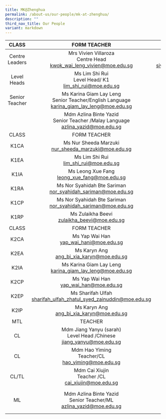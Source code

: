 ```yaml
---
title: MK@Zhenghua
permalink: /about-us/our-people/mk-at-zhenghua/
description: ""
third_nav_title: Our People
variant: markdown
---
```

| CLASS |                            FORM TEACHER                           |                                    FORM TEACHER                                    |
|:-----:|:-----------------------------------------------------------------:|:----------------------------------------------------------------------------------:|
| Centre Leaders | Mrs Vivien Villaroza <br> Centre Head <br>[kwok_wai_leng_vivien@moe.edu.sg](mailto:kwok_wai_leng_vivien@moe.edu.sgg)<br>      |         Mdm Sivaranani D/O Keresnasami <br>Deputy Centre Head <br>[sivaranjani_keresna_sami@moe.edu.sg](mailto:sivaranjani_keresna_sami@moe.edu.sg)<br>        |
|  Level Heads | Ms Lim Shi Rui<br>Level Head/ K1<br>[lim_shi_rui@moe.edu.sg](mailto:lim_shi_rui@moe.edu.sg)<br>             | Mdm Jian Yanyu (sarah) <br>Level Head/K2<br>[jiang_yanyu@moe.edu.sg](mailto:jiang_yanyu@moe.edu.sg)<br>|
|  Senior Teacher |Ms Karina Giam Lay Leng <br>Senior Teacher/English Language <br>[karina_giam_lay_leng@moe.edu.sg](mailto:karina_giam_lay_leng@moe.edu.sg)<br> |Ms Nur Sheeda Marzuki <br>Senior Teacher/Child Development<br>[nur_sheeda_marzuki@moe.edu.sg](mailto:nur_sheeda_marzuki@moe.edu.sg)<br>         |
|   | Mdm Azlina Binte Yazid<br>Senior Teacher /Malay Language<br>[azlina_yazid@moe.edu.sg](mailto:azlina_yazid@moe.edu.sgg)<br>         |
| CLASS |  FORM TEACHER    |   FORM TEACHER         |
|  K1CA| Ms Nur Sheeda Marzuki <br>[nur_sheeda_marzuki@moe.edu.sg](mailto:nur_sheeda_marzuki@moe.edu.sg)<br>            | MdmCai Xiujin <br>[cai_xiujin@moe.edu.sg](mailto:cai_xiujin@moe.edu.sg)<br>              |
|  K1EA | Ms Lim Shi Rui<br>[lim_shi_rui@moe.edu.sg](mailto:lim_shi_rui@moe.edu.sg)<br>            |Mdm Chen Yi<br>[chen_yi_b@moe.edu.sg](mailto:chen_yi_b@moe.edu.sg)<br>|  
|K1IA  | Ms Leong Xue Fang<br>[leong_xue_fang@moe.edu.sg](mailto:leong_xue_fang@moe.edu.sg])<br> |   Mdm Hao Yiming<br>[hao_yiming@moe.edu.sg](mailto:hao_yiming@moe.edu.sg)<br>  |
|  K1RA | Ms Nor Syahidah Bte Sariman<br>[nor_syahidah_sariman@moe.edu.sg](mailto:nor_syahidah_sariman@moe.edu.sg)<br> |Ms Zulaikha Beevi<br>[zulaikha_beevi@moe.edu.sg](mailto:zulaikha_beevi@moe.edu.sg)<br>     |
|  K1CP  | Ms Nor Syahidah Bte Sariman<br>[nor_syahidah_sariman@moe.edu.sg](mailto:nor_syahidah_sariman@moe.edu.sg)<br>             |Mdm Cai Xiujin<br>[cai_xiujin@moe.edu.sg](mailto:cai_xiujin@moe.edu.sg)<br>          |
|  K1RP |Ms Zulaikha Beevi<br>[zulaikha_beevi@moe.edu.sg](mailto:zulaikha_beevi@moe.edu.sg)<br>         |Mdm Chen Yi<br>[chen_yi_b@moe.edu.sg](mailto:chen_yi_b@moe.edu.sg)<br>    |
| CLASS |  FORM TEACHER    |   FORM TEACHER         |
|  K2CA| Ms Yap Wai Han <br>[yap_wai_hani@moe.edu.sg](mailto:yap_wai_hani@moe.edu.sg)<br>            | Mdm Jiang Yanyu (Sarah) <br>[jiang_yanyu@moe.edu.sg](mailto:jiang_yanyu@moe.edu.sg)<br>              |
|  K2EA | Ms Karyn Ang<br>[ang_bi_xia_karyn@moe.edu.sg](mailto:ang_bi_xia_karyn@moe.edu.sg)<br>            |Mdm Jiang Jie<br>[jiang_jie@moe.edu.sg](mailto:jiang_jie@moe.edu.s)<br>|  
|K2IA  | Ms Karina Giam Lay Leng<br>[karina_giam_lay_leng@moe.edu.sg](mailto:karina_giam_lay_leng@moe.edu.sg])<br> |   Ms Darshini Alagaraja<br>[darshini_alagaraja@moe.edu.sg](mailto:darshini_alagaraja@moe.edu.sg)<br>  |
|  K2CP | Ms Yap Wai Han<br>[yap_wai_han@moe.edu.sg](mailto:yap_wai_han@moe.edu.sg)<br> |Mdm Jiang Yanyu (sarah)<br>[jiang_yanyu@moe.edu.sg](mailto:jiang_yanyu@moe.edu.sg)<br>     |
|  K2EP  | Ms Sharifah Ulfah<br>[sharifah_ulfah_zhatul_syed_zainuddin@moe.edu.sg](mailto:sharifah_ulfah_zhatul_syed_zainuddin@moe.edu.sg)<br>             |Mdm Jiang Jie<br>[jiang_jie@moe.edu.sg](mailto:jiang_jie@moe.edu.sg)<br>          |
|  K2IP |Ms Karyn Ang<br>[ang_bi_xia_karyn@moe.edu.sg](mailto:ang_bi_xia_karyn@moe.edu.sg)<br>         |Ms Darshini Alagaraja<br>[darshini_alagaraja@moe.edu.sg] |
| MTL |   TEACHER    |   EACHER         |
|  CL| Mdm Jiang Yanyu (sarah) <br> Level Head /Chinese <br>[jiang_yanyu@moe.edu.sg](mailto:jiang_yanyu@moe.edu.sg)<br>            | Mdm Jiang Jie <br>Teacher/CL<br>[jiang_jie@moe.edu.sg](mailto:jiang_jie@moe.edu.sg)<br>              |
| CL | Mdm Hao Yiming<br>Teacher/CL <br>[hao_yiming@moe.edu.sg](mailto:hao_yiming@moe.edu.sg)<br>            |Mdm Chen Yi<br>Teacher/CL <br>[chen_yi_b@moe.edu.sg](mailto:chen_yi_b@moe.edu.sg)<br>|  
|CL/TL  | Mdm Cai Xiujin <br>Teacher /CL<br>[cai_xiujin@moe.edu.sg](mailto:cai_xiujin@moe.edu.sg)<br> |   Ms Darshini Alagaraja<br>Teacher/TL <br>[darshini_alagaraja@moe.edu.sg](mailto:darshini_alagaraja@moe.edu.sg)<br>  |
|  ML | Mdm Azlina Binte Yazid<br>Senior Teacher/ML<br>[azlina_yazid@moe.edu.sg](mailto:azlina_yazid@moe.edu.sg)<br> |Mdm Siti Nurul Ain Binte Abdul Rahman<br>Teacher/ML <br>[siti_nurul_ain_abd@moe.edu.sg](mailto:siti_nurul_ain_abd@moe.edu.sg)<br>     |(mailto:darshini_alagaraja@moe.edu.sg)<br>         |Extn: 526|
